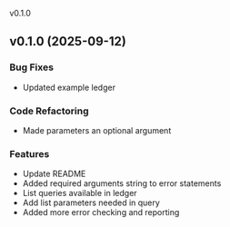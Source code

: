 
v0.1.0
## v0.1.0 (2025-09-12)

### Bug Fixes

* Updated example ledger

### Code Refactoring

* Made parameters an optional argument

### Features

* Update README
* Added required arguments string to error statements
* List queries available in ledger
* Add list parameters needed in query
* Added more error checking and reporting

